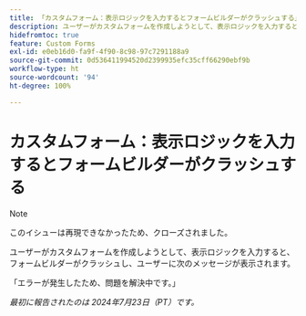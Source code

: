 ```yaml
---
title: 「カスタムフォーム：表示ロジックを入力するとフォームビルダーがクラッシュする」
description: ユーザーがカスタムフォームを作成しようとして、表示ロジックを入力すると、フォームビルダーがクラッシュし、ユーザーにメッセージが表示されます。
hidefromtoc: true
feature: Custom Forms
exl-id: e0eb16d0-fa9f-4f90-8c98-97c7291188a9
source-git-commit: 0d536411994520d2399935efc35cff66290ebf9b
workflow-type: ht
source-wordcount: '94'
ht-degree: 100%

---
```


# カスタムフォーム：表示ロジックを入力するとフォームビルダーがクラッシュする

>[!NOTE]
>
>このイシューは再現できなかったため、クローズされました。

ユーザーがカスタムフォームを作成しようとして、表示ロジックを入力すると、フォームビルダーがクラッシュし、ユーザーに次のメッセージが表示されます。

「エラーが発生したため、問題を解決中です。」

_最初に報告されたのは 2024年7月23日（PT）です。_

